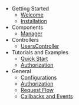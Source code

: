 
- Getting Started
    - [Welcome](/docs/1.0/index)
    - [Installation](/docs/1.0/installation)
- Components
    - [Manager](/docs/1.0/components/manager)
- Controllers
    - [UsersController](/docs/1.0/controllers/users)
- Tutorials and Examples
    - [Quick Start](/docs/1.0/tutorials-and-examples/quick-start)
    - [Authorization](/docs/1.0/tutorials-and-examples/authorization)
- General
    - [Configurations](/docs/1.0/configurations)
    - [Authorization](/docs/1.0/authorization)
    - [Request Flow](/docs/1.0/request-flow)
    - [Callbacks and Events](/docs/1.0/callbacks)

